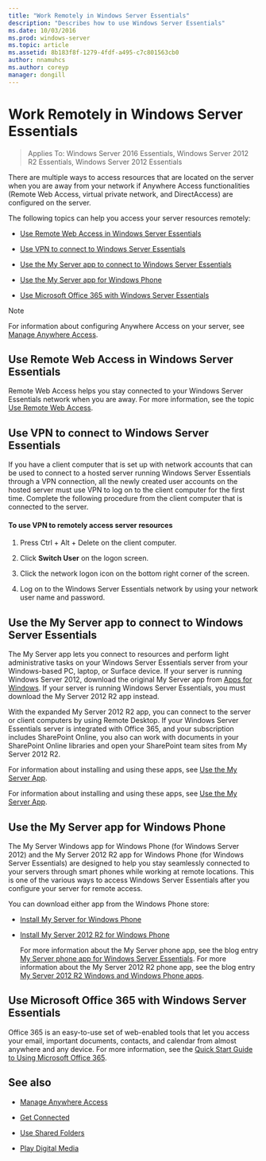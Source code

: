 ```yaml
---
title: "Work Remotely in Windows Server Essentials"
description: "Describes how to use Windows Server Essentials"
ms.date: 10/03/2016
ms.prod: windows-server
ms.topic: article
ms.assetid: 8b183f8f-1279-4fdf-a495-c7c801563cb0
author: nnamuhcs
ms.author: coreyp
manager: dongill
---
```


# Work Remotely in Windows Server Essentials

>Applies To: Windows Server 2016 Essentials, Windows Server 2012 R2 Essentials, Windows Server 2012 Essentials

 There are multiple ways to access resources that are located on the server when you are away from your network if Anywhere Access functionalities (Remote Web Access, virtual private network, and DirectAccess) are configured on the server.

 The following topics can help you access your server resources remotely:


-   [Use Remote Web Access in Windows Server Essentials](Work-Remotely-in-Windows-Server-Essentials.md#BKMA_RWA)

-   [Use VPN to connect to Windows Server Essentials](Work-Remotely-in-Windows-Server-Essentials.md#BKMK_3)

-   [Use the My Server app to connect to Windows Server Essentials](Work-Remotely-in-Windows-Server-Essentials.md#BKMK_App)

-   [Use the My Server app for Windows Phone](Work-Remotely-in-Windows-Server-Essentials.md#BKMK_2)

-   [Use Microsoft Office 365 with Windows Server Essentials](Work-Remotely-in-Windows-Server-Essentials.md#BKMK_O365)

> [!NOTE]
>  For information about configuring Anywhere Access on your server, see [Manage Anywhere Access](../manage/Manage-Anywhere-Access-in-Windows-Server-Essentials.md).

##  <a name="BKMA_RWA"></a> Use Remote Web Access in Windows Server Essentials

 Remote Web Access helps you stay connected to your Windows Server Essentials network when you are away. For more information, see the topic [Use Remote Web Access](Use-Remote-Web-Access-in-Windows-Server-Essentials.md).


##  <a name="BKMK_3"></a> Use VPN to connect to Windows Server Essentials
 If you have a client computer that is set up with network accounts that can be used to connect to a hosted server running Windows Server Essentials through a VPN connection, all the newly created user accounts on the hosted server must use VPN to log on to the client computer for the first time. Complete the following procedure from the client computer that is connected to the server.

#### To use VPN to remotely access server resources

1.  Press Ctrl + Alt + Delete on the client computer.

2.  Click **Switch User** on the logon screen.

3.  Click the network logon icon on the bottom right corner of the screen.

4.  Log on to the Windows Server Essentials network by using your network user name and password.

##  <a name="BKMK_App"></a> Use the My Server app to connect to Windows Server Essentials
 The My Server app lets you connect to resources and perform light administrative tasks on your  Windows Server Essentials server from your Windows-based PC, laptop, or Surface device. If your server is running  Windows Server 2012, download the original My Server app from [Apps for Windows](https://windows.microsoft.com/windows-8/apps). If your server is running  Windows Server Essentials, you must download the My Server 2012 R2 app instead.

 With the expanded My Server 2012 R2 app, you can connect to the server or client computers by using Remote Desktop. If your  Windows Server Essentials server is integrated with  Office 365, and your subscription includes SharePoint Online, you also can work with documents in your SharePoint Online libraries and open your SharePoint team sites from My Server 2012 R2.


 For information about installing and using these apps, see [Use the My Server App](Use-the-My-Server-App-to-Connect-to-Windows-Server-Essentials.md).

 For information about installing and using these apps, see [Use the My Server App](../use/Use-the-My-Server-App-to-Connect-to-Windows-Server-Essentials.md).


##  <a name="BKMK_2"></a> Use the My Server app for Windows Phone
 The My Server Windows app for Windows Phone (for  Windows Server 2012) and the My Server 2012 R2 app for Windows Phone (for  Windows Server Essentials) are designed to help you stay seamlessly connected to your servers through smart phones while working at remote locations. This is one of the various ways to access  Windows Server Essentials after you configure your server for remote access.

 You can download either app from the Windows Phone store:

- [Install My Server for Windows Phone](http://www.windowsphone.com/store/app/my-server/6c2f98d5-6fcf-4e1d-b8b1-cde62ea1a94a)

- [Install My Server 2012 R2 for Windows Phone](http://www.windowsphone.com/store/app/my-server-2012-r2/44f596b5-0477-4096-b96e-ddd6ef64ad6b)

  For more information about the My Server phone app, see the blog entry [My Server phone app for Windows Server Essentials](https://blogs.technet.com/b/sbs/archive/2012/09/18/my-server-phone-app-for-windows-server-2012-essentials.aspx). For more information about the My Server 2012 R2 phone app, see the blog entry [My Server 2012 R2 Windows and Windows Phone apps](https://blogs.technet.com/b/sbs/archive/2013/11/19/my-server-2012-r2-windows-and-windows-phone-apps.aspx).

##  <a name="BKMK_O365"></a> Use Microsoft Office 365 with Windows Server Essentials

 Office 365 is an easy-to-use set of web-enabled tools that let you access your email, important documents, contacts, and calendar from almost anywhere and any device. For more information, see the [Quick Start Guide to Using Microsoft Office 365](Quick-Start-Guide-to-Using-Microsoft-Office-365-with-Windows-Server-Essentials.md).


## See also

-   [Manage Anywhere Access](../manage/Manage-Anywhere-Access-in-Windows-Server-Essentials.md)

-   [Get Connected](Get-Connected-in-Windows-Server-Essentials.md)

-   [Use Shared Folders](Use-Shared-Folders-in-Windows-Server-Essentials.md)

-   [Play Digital Media](Play-Digital-Media-in-Windows-Server-Essentials.md)

